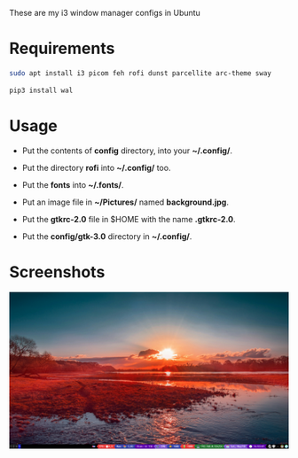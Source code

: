 These are my i3 window manager configs in Ubuntu

# Requirements

```bash
sudo apt install i3 picom feh rofi dunst parcellite arc-theme sway
```

```bash
pip3 install wal
```

# Usage

- Put the contents of **config** directory, into your **~/.config/**.

- Put the directory **rofi** into **~/.config/** too.

- Put the **fonts** into **~/.fonts/**.

- Put an image file in **~/Pictures/** named **background.jpg**.

- Put the **gtkrc-2.0** file in $HOME with the name **.gtkrc-2.0**.

- Put the **config/gtk-3.0** directory in **~/.config/**.

# Screenshots

![Config applied to LinuxMint](screenshots/i3-config-screenshot.png)
